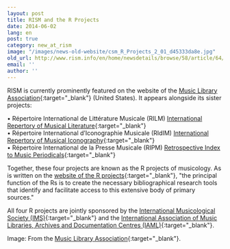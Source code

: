```yaml
---
layout: post
title: RISM and the R Projects
date: 2014-06-02
lang: en
post: true
category: new_at_rism
image: "/images/news-old-website/csm_R_Projects_2_01_d45333da8e.jpg"
old_url: http://www.rism.info/en/home/newsdetails/browse/58/article/64/rism-and-the-r-projects.html
email: ''
author: ''
---
```


RISM is currently prominently featured on the website of the [Music Library Association](https://www.musiclibraryassoc.org/){:target="_blank"} (United States). It appears alongside its sister projects:

• Répertoire International de Littérature Musicale (RILM)
[International Repertory of Musical Literature](http://www.rilm.org/){:target="_blank"}  
• Répertoire International d’Iconographie Musicale (RIdIM)
[International Repertory of Musical Iconography](http://db.ridim.org/){:target="_blank"}  
• Répertoire International de la Presse Musicale (RIPM)
[Retrospective Index to Music Periodicals](http://ripm.org/index.php){:target="_blank"}

Together, these four projects are known as the R projects of musicology. As is written on the [website of the R projects](http://www.r-musicprojects.org/index.html){:target="_blank"}, "the principal function of the Rs is to create the necessary bibliographical research tools that identify and facilitate access to this extensive body of primary sources."

All four R projects are jointly sponsored by the [International Musicological Society (IMS)](http://ims-international.ch/){:target="_blank"} and the [International Association of Music Libraries, Archives and Documentation Centres (IAML)](http://www.iaml.info/){:target="_blank"}.


Image: From the [Music Library Association](https://www.musiclibraryassoc.org//){:target="_blank"}.
